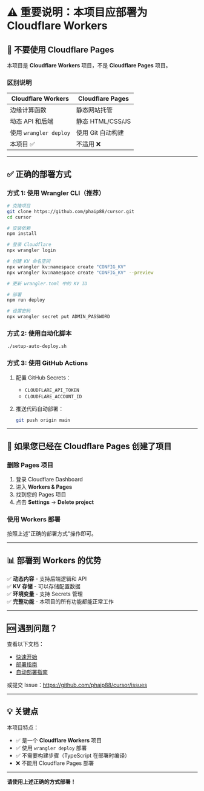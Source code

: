 # ⚠️ 重要说明：本项目应部署为 Cloudflare Workers

## 🚫 不要使用 Cloudflare Pages

本项目是 **Cloudflare Workers** 项目，不是 **Cloudflare Pages** 项目。

### 区别说明

| Cloudflare Workers | Cloudflare Pages |
|-------------------|------------------|
| 边缘计算函数 | 静态网站托管 |
| 动态 API 和后端 | 静态 HTML/CSS/JS |
| 使用 `wrangler deploy` | 使用 Git 自动构建 |
| 本项目 ✅ | 不适用 ❌ |

---

## ✅ 正确的部署方式

### 方式 1: 使用 Wrangler CLI（推荐）

```bash
# 克隆项目
git clone https://github.com/phaip88/cursor.git
cd cursor

# 安装依赖
npm install

# 登录 Cloudflare
npx wrangler login

# 创建 KV 命名空间
npx wrangler kv:namespace create "CONFIG_KV"
npx wrangler kv:namespace create "CONFIG_KV" --preview

# 更新 wrangler.toml 中的 KV ID

# 部署
npm run deploy

# 设置密码
npx wrangler secret put ADMIN_PASSWORD
```

### 方式 2: 使用自动化脚本

```bash
./setup-auto-deploy.sh
```

### 方式 3: 使用 GitHub Actions

1. 配置 GitHub Secrets：
   - `CLOUDFLARE_API_TOKEN`
   - `CLOUDFLARE_ACCOUNT_ID`

2. 推送代码自动部署：
   ```bash
   git push origin main
   ```

---

## 🔧 如果您已经在 Cloudflare Pages 创建了项目

### 删除 Pages 项目

1. 登录 Cloudflare Dashboard
2. 进入 **Workers & Pages**
3. 找到您的 Pages 项目
4. 点击 **Settings** → **Delete project**

### 使用 Workers 部署

按照上述"正确的部署方式"操作即可。

---

## 📊 部署到 Workers 的优势

✅ **动态内容** - 支持后端逻辑和 API  
✅ **KV 存储** - 可以存储配置数据  
✅ **环境变量** - 支持 Secrets 管理  
✅ **完整功能** - 本项目的所有功能都能正常工作  

---

## 🆘 遇到问题？

查看以下文档：

- [快速开始](./QUICK_START.md)
- [部署指南](./DEPLOYMENT.md)
- [自动部署指南](./CLOUDFLARE_DEPLOY.md)

或提交 Issue：https://github.com/phaip88/cursor/issues

---

## 💡 关键点

本项目特点：
- ✅ 是一个 **Cloudflare Workers** 项目
- ✅ 使用 `wrangler deploy` 部署
- ✅ 不需要构建步骤（TypeScript 在部署时编译）
- ❌ 不能用 Cloudflare Pages 部署

---

**请使用上述正确的方式部署！**
